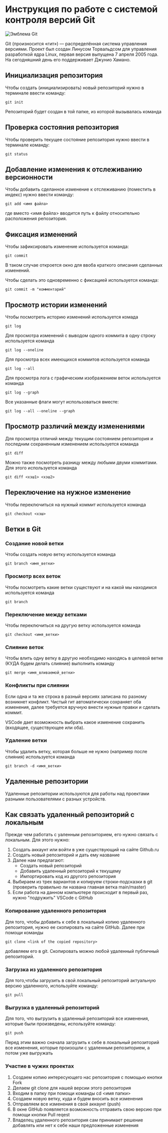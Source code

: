 # **Инструкция по работе с системой контроля версий Git**

![Эмблема Git](git.jpg)

Git (произносится «гит») — распределённая система управления версиями. Проект был создан Линусом Торвальдсом для управления разработкой ядра Linux, первая версия выпущена 7 апреля 2005 года. На сегодняшний день его поддерживает Джунио Хамано.

## Инициализация репозитория

Чтобы создать (инициализировать) новый репозиторий нужно в терминале ввести команду:

    git init

Репозиторий будет создан в той папке, из которой вызывалась команда

## Проверка состояния репозитория

Чтобы проверить текущее состояние репозитория нужно ввести в терминале команду:

    git status

## Добавление изменения к отслеживанию версионности

Чтобы добавить сделанное изменение к отслеживанию (поместить в индекс) нужно ввести команду:

    git add <имя файла>

где вместо <имя файла> вводится путь к файлу относительно расположения репозитория.

## Фиксация изменений

Чтобы зафиксировать изменение используется команда:

    git commit

В таком случае откроется окно для ввоба краткого описания сделанных изменений.

Чтобы сделать это одновременно с фиксацией используется команда:

    git commit -m "комментарий"

## Просмотр истории изменений

Чтобы посмотреть историю изменений используется комада

    git log

Для просмотра изменений с выводом одного коммита в одну строку используется команда

    git log --oneline

Для просмотра всех имеющихся коммитов используется команда

    git log --all

Для просмотра лога с графическим изображением веток используется команда

    git log --graph

Все указанные флаги могут использоваться вместе:

    git log --all --oneline --graph

## Просмотр различий между изменениями

Для просмотра отличий между текущим состоянием репозитория и последним сохраненным изменением используется команда

    git diff

Можно также посмотреть разницу между любыми двуми коммитами. Для этого используется команда

    git diff <хэш1> <хэш2>

## Переключение на нужное изменение

Чтобы переключиться на нужный коммит используется команда

    git checkout <хэш>

## Ветки в Git

### Создание новой ветки

Чтобы создать новую ветку используется команда

    git branch <имя_ветки>

### Просмотр всех веток

Чтобы посмотреть какие ветки существуют и на какой мы находимся используется команда

    git branch

### Переключение между ветками

Чтобы переключиться на другую ветку используется команда

    git checkout <имя_ветки>

### Слияние веток

Чтобы влить одну ветку в другую необходимо находясь в целевой ветке (КУДА будем делать слияние) выполнить команду

    git merge <имя_вливаемой_ветки>

### Конфликты при слиянии

Если одна и та же строка в разный версиях записана по разному возникнет конфликт.
Чистый гит автоматически сохраняет оба изменения, далее требуется вручную внести нужные правки и сделать коммит.

VSСode дает возможность выбрать какое изменение сохранить (входящее, существующее или оба).

### Удаление ветки

Чтобы удалить ветку, которая больше не нужно (например после слияния) используется команда

    git branch -d <имя_ветки>

## Удаленные репозитории

Удаленные репозитории используются для работы над проектами разными пользователями с разных устройств.

## Как связать удаленный репозиторий с локальным 

Прежде чем работать с уаленным репозиторием, его нужно связать с локальным. Для этого нужно:

1. Создать аккаунт или войти в уже существующий на сайте Github.ru
2. Создать новый репозиторий и дать ему название
3. Далее нам предлагают:
    * Создать новый репозиторий
    * Добавить удаленный репозиторий к текущему
    * Импортировать код из другого репозитория
4. Выбираем из трех вариантов и копируем строки-подсказки в git (проверить правильно ли названа главная ветка main/master)
5. Если работа на данном компьютере происходит в первый раз, нужно "подружить" VSCode c GitHub

### Копирование удаленного репозитория

Для того, чтобы добавить к себе в локальный копию удаленного репозитория, нужно ее скопировать на сайте GitHub. Далее при помощи команды

    git clone <link of the copied repository>

добавляем его в git. Скопировать можно любой удаленный публичный репозиторий.

### Загрузка из удаленного репозитория

Для того,чтобы загрузить в свой локальный репозиторий актуальную версию удаленного, используйте команду:

    git pull

### Выгрузка в удаленный репозиторий

Для того, что выгрузить в удаленный репозиторий все изменения, которые были произведены, используйте команду:

    git push

Перед этим важно сначала загрузить к себе в локальный репозиторий все изменения, которые произошли с удаленным репозиторием, а потом уже выгружать

### Участие в чужих проектах

1. Создаем копию интересующего нас репозитория с помощью кнопки Fork
2. Делаем git clone для нашей версии этого репозитория
3. Входим в папку при помощи команды cd <имя папки>
4. Создаем новую ветку, куда и будем вносить все изменения
5. Отправляем все изменения в свой аккаунт (push)
6. В окне GitHub появляется возможность отправить свою версию при помощи кнопки Pull reqest
7. Владелец удаленного репозитория сам принимает решение добавлять или нет к себе наши предложенные изменения

